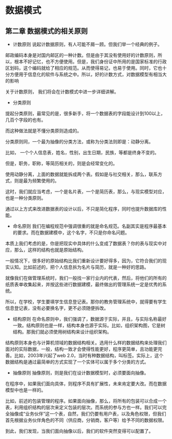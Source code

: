 # 数据模式
## 第二章 数据模式的相关原则

* 计数原则
说起计数据原则，有人可能不屑一顾。但我们举一个经典的例子。  
   
邮政编码本身是对国内邮区的一种计数。但是由于其没有使用好的计数原则，所以，根本不好记忆，也不方便使用。但是，我们身份证中所用的是国家标准的行政区划码，这个编码就给了相应的规范。从而使得易记，也易于使用。同时，它也十分方便用于信息化的软件与系统之中。所以，好的计数方式，对数据模型有相当大的影响
   
关于计数原则， 我们将会在计数模式中进一步详细讲解。
  
* 分类原则
  
提起分类原则，最常见的是，很多新手，将一个数据表的字段能设计到100以上，几百个字段的也有。
  
而这种做法就是不懂分类原则造成的。
  
分类原则同，一个最为抽像的分类方法，或称为分类法则即是：动静分离。
  
比如， 一个个人信息表，姓名，性别，出生日期，民族，等都是终身不变的。
  
但是，职务，职称，等简历相关的，则是会经常变化的。
  
使用动静分离，上面的数据就能拆成两个表。假如是与社交相关，那么，联系方式，则是最为频繁使用的。
  
这时，我们就应当考虑，一个是名片表，一个是简历表，那么，与现实模型对应，也是一种分类原则。
  
通过以上方式来改进数据表的设计以后，不只是简化程序，同时也提升数据库的性能。
  
 
* 命名原则
我们在编程规范中强调很重的就是命名规范。名副其实是程序最基本的要求。而在数据建模中，这个名字，不只是你命名问题。
    
本质上我们考虑的是，你是把现实中具体的什么变成了数据表？你的表与现实中对应，那么，这样的结构也就是原始结构。
  
一般情况下，很多好的原始结构比我们重新设计要好得多，因为，它符合我们的现实认知。比如前述的，把个人信息拆为名片与简历，就是一种好的思路。

就像我们在做管理系统时，我们一般找一家行业内的代表，然后，将他们的所有的纸质表单收集起来，并按这些进行数据建模，最终做出的管理系统一定是优秀的系统。

所以，在学校，学生要填学生信息登记表。那你的教务管理系统中，就得要有学生信息登记表，没有必要换名字，更不必须随便拆改。

* 结构原则
在命名原则中，我们强调了，数据源于实际，并且，与实际名称最好一致。结构原则也是一样，结构本身也源于实际。比如，组织架构图，它是树结构。那我们就必须使用树结构来设计组织架构。

结构原则本身也与计算机领域的数据结构相关。选用什么样的数据结构来处理我们面对的实际数据，一般，结构一致才会使得性能更好，程序更简单，且功能更完善。比如，2003年兴起了web 2.0，当时有种数据结构，叫标签。实际上，这个数据结构是通过最简单的方式实现了一个实体可以属于多个分类的方式。

* 抽像原则
抽像原则，则是我们在设计数据模型时，必须要面向抽像。
   
在程序中，如果我们面向具体，则程序不具有扩展性，未来肯定要大改。而在数据模型中也是一样的。
   
比如，前述的包装管理的程序。如果面向抽像，那么，将所有的包装可以合成一个表，利用组织结构的层次来定义包装的层次。而系统的参与方也一样。我们可以完全抽像成“业务伙伴”这一个表，自然，我们仍要有用户表，以及角色权限，但我们首先根据业务伙伴角色的不同（供应商，分销商，客户等）给予不同的数据权限。

到此，我们发现，当我们面向抽像以后，我们的软件突然变得可以配置了。
